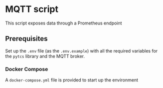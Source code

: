 # MQTT script

This script exposes data through a Prometheus endpoint

## Prerequisites

Set up the `.env` file (as the `.env.example`) with all the required variables for the `pytcs` library and the MQTT broker.


### Docker Compose

A `docker-compose.yml` file is provided to start up the environment
